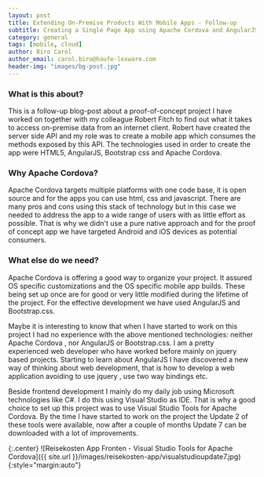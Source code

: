 ```yaml
---
layout: post
title: Extending On-Premise Products With Mobile Apps - Follow-up
subtitle: Creating a Single Page App using Apache Cordova and AngularJS
category: general
tags: [mobile, cloud]
author: Biro Carol
author_email: carol.biro@haufe-lexware.com
header-img: "images/bg-post.jpg"
---
```


### What is this about?

This is a follow-up blog-post about a proof-of-concept project I have worked on together with my colleague Robert Fitch to find out what it takes to access on-premise data from an internet client. Robert have created the server side API and my role was to create a mobile app which consumes the methods exposed by this API. The technologies used in order to create the app were HTML5, AngularJS, Bootstrap css and Apache Cordova.

### Why Apache Cordova?

Apache Cordova targets multiple platforms with one code base, it is open source and for the apps you can use html, css and javascript. There are many pros and cons using this stack of technology but in this case we needed to address the app to a wide range of users with as little effort as possible. That is why we didn't use a pure native approach and for the proof of concept app we have targeted Android and iOS devices as potential consumers.

### What else do we need?
Apache Cordova is offering a good way to organize your project. It assured OS specific customizations and the OS specific mobile app builds. These being set up once are for good or very little modified during the lifetime of the project. For the effective development we have used AngularJS and Bootstrap.css.

Maybe it is interesting to know that when I have started to work on this project I had no experience with the above mentioned technologies: neither Apache Cordova , nor AngularJS or Bootstrap.css. I am a pretty experienced web developer who have worked before mainly on jquery based projects. Starting to learn about AngularJS I have discovered a new way of thinking about web development, that is how to develop a web application avoiding to use jquery , use two way bindings etc.

Beside frontend development I mainly do my daily job using Microsoft technologies like C#. I do this using Visual Studio as IDE. That is why a good choice to set up this project was to use Visual Studio Tools for Apache Cordova. By the time I have started to work on the project the Update 2 of these tools were available, now after a couple of months Update 7 can be downloaded with a lot of improvements.

{:.center}
![Reisekosten App Fronten - Visual Studio Tools for Apache Cordova]({{ site.url }}/images/reisekosten-app/visualstudioupdate7.jpg){:style="margin:auto"}
